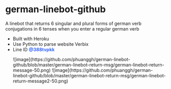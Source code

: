 # german-linebot-github
A linebot that returns 6 singular and plural forms of german verb conjugations in 6 tenses when you enter a regular german verb

<ul>
<li>Built with Heroku</li>
<li>Use Python to parse website Verbix</li>
<li>Line ID <span style="color: #3366ff;"><strong>@388tvpkk</strong></span></li>
<p></p>
![image](https://github.com/phuanggh/german-linebot-github/blob/master/german-linebot-return-msg/german-linebot-return-message-50.png)
![image](https://github.com/phuanggh/german-linebot-github/blob/master/german-linebot-return-msg/german-linebot-return-message2-50.png)

</ul>

